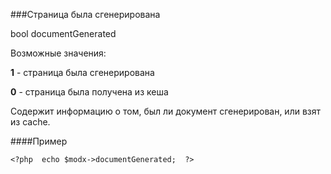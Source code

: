###Страница была сгенерирована

bool documentGenerated

Возможные значения:

**1** - страница была сгенерирована

**0** - страница была получена из кеша

Содержит информацию о том, был ли документ сгенерирован, или взят из cache.

####Пример

    <?php  echo $modx->documentGenerated;  ?>